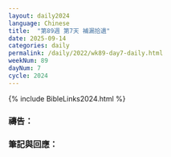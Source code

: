 ```yaml
---
layout: daily2024
language: Chinese
title:  "第89週 第7天 補漏拾遺"
date: 2025-09-14
categories: daily
permalink: /daily/2022/wk89-day7-daily.html
weekNum: 89
dayNum: 7
cycle: 2024
---
```


{% include BibleLinks2024.html %}

### 禱告：

### 筆記與回應：
